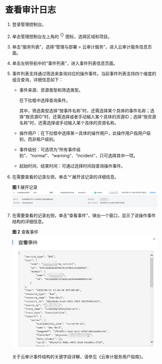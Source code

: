 # 查看审计日志<a name="bms_01_0084"></a>

1.  登录管理控制台。
2.  单击管理控制台左上角的![](figures/icon-region.png)图标，选择区域和项目。
3.  单击“服务列表”，选择“管理与部署 \> 云审计服务”，进入云审计服务信息页面。
4.  单击左侧导航中的“事件列表”，进入事件列表信息页面。
5.  事件列表支持通过筛选来查询对应的操作事件。当前事件列表支持四个维度的组合查询，详细信息如下：
    -   事件来源、资源类型和筛选类型。

        在下拉框中选择查询条件。

        其中，筛选类型选择“按事件名称”时，还需选择某个具体的事件名称；选择“按资源ID”时，还需选择或者手动输入某个具体的资源ID；选择“按资源名称”时，还需选择或手动输入某个具体的资源名称。

    -   操作用户：在下拉框中选择某一具体的操作用户，此操作用户指用户级别，而非租户级别。
    -   事件级别：可选项为“所有事件级别”、“normal”、“warning”、“incident”，只可选择其中一项。
    -   起始时间、结束时间：可通过选择时间段查询操作事件。

6.  在需要查看的记录左侧，单击![](figures/icon-show.png)展开该记录的详细信息。

    **图 1**  展开记录<a name="fig8562151102415"></a>  
    ![](figures/展开记录.png "展开记录")

7.  在需要查看的记录右侧，单击“查看事件”，弹出一个窗口，显示了该操作事件结构的详细信息。

    **图 2**  查看事件<a name="fig1828042382515"></a>  
    ![](figures/查看事件.png "查看事件")

    关于云审计事件结构的关键字段详解，请参见《云审计服务用户指南》。


